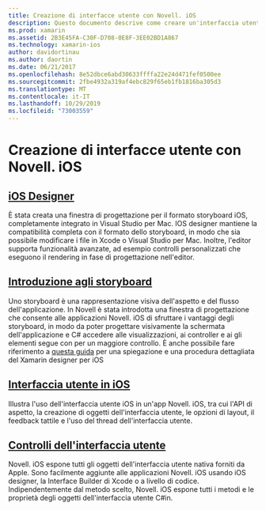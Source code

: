 ```yaml
---
title: Creazione di interfacce utente con Novell. iOS
description: Questo documento descrive come creare un'interfaccia utente in un'app Novell. iOS. Fornisce collegamenti a guide su iOS designer, storyboard, concetti generali dell'interfaccia iOS e controlli dell'interfaccia utente iOS.
ms.prod: xamarin
ms.assetid: 2B3E45FA-C30F-D708-0E8F-3EE02BD1A867
ms.technology: xamarin-ios
author: davidortinau
ms.author: daortin
ms.date: 06/21/2017
ms.openlocfilehash: 8e52dbce6abd30633ffffa22e24d471fef0500ee
ms.sourcegitcommit: 2fbe4932a319af4ebc829f65eb1fb1816ba305d3
ms.translationtype: MT
ms.contentlocale: it-IT
ms.lasthandoff: 10/29/2019
ms.locfileid: "73003559"
---
```

# <a name="building-user-interfaces-with-xamarinios"></a>Creazione di interfacce utente con Novell. iOS

## <a name="ios-designeriosuser-interfacedesignerindexmd"></a>[iOS Designer](~/ios/user-interface/designer/index.md)

È stata creata una finestra di progettazione per il formato storyboard iOS, completamente integrato in Visual Studio per Mac. IOS designer mantiene la compatibilità completa con il formato dello storyboard, in modo che sia possibile modificare i file in Xcode o Visual Studio per Mac. Inoltre, l'editor supporta funzionalità avanzate, ad esempio controlli personalizzati che eseguono il rendering in fase di progettazione nell'editor.

## <a name="introduction-to-storyboardsiosuser-interfacestoryboardsindexmd"></a>[Introduzione agli storyboard](~/ios/user-interface/storyboards/index.md)

Uno storyboard è una rappresentazione visiva dell'aspetto e del flusso dell'applicazione. In Novell è stata introdotta una finestra di progettazione che consente alle applicazioni Novell. iOS di sfruttare i vantaggi degli storyboard, in modo da poter progettare visivamente la schermata dell'applicazione e C# accedere alle visualizzazioni, ai controller e ai gli elementi segue con per un maggiore controllo. È anche possibile fare riferimento a [questa guida](~/ios/user-interface/designer/introduction.md) per una spiegazione e una procedura dettagliata del Xamarin designer per iOS

## <a name="user-interface-in-iosiosuser-interfaceios-uiindexmd"></a>[Interfaccia utente in iOS](~/ios/user-interface/ios-ui/index.md)

Illustra l'uso dell'interfaccia utente iOS in un'app Novell. iOS, tra cui l'API di aspetto, la creazione di oggetti dell'interfaccia utente, le opzioni di layout, il feedback tattile e l'uso del thread dell'interfaccia utente.

## <a name="user-interface-controlsiosuser-interfacecontrolsindexmd"></a>[Controlli dell'interfaccia utente](~/ios/user-interface/controls/index.md)

Novell. iOS espone tutti gli oggetti dell'interfaccia utente nativa forniti da Apple. Sono facilmente aggiunte alle applicazioni Novell. iOS usando iOS designer, la Interface Builder di Xcode o a livello di codice. Indipendentemente dal metodo scelto, Novell. iOS espone tutti i metodi e le proprietà degli oggetti dell'interfaccia utente C#in.
